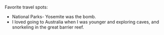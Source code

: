 Favorite travel spots:
- National Parks- Yosemite was the bomb.
- I loved going to Australia when I was younger and exploring caves, and snorkeling in the great barrier reef.
